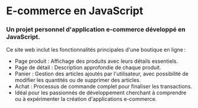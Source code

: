 # E-commerce en JavaScript
### Un projet personnel d'application e-commerce développé en JavaScript. 
Ce site web inclut les fonctionnalités principales d'une boutique en ligne :

- Page produit : Affichage des produits avec leurs détails essentiels.
- Page de détail : Description approfondie de chaque produit.
- Panier : Gestion des articles ajoutés par l'utilisateur, avec possibilité de modifier les quantités ou de supprimer des articles.
- Achat : Processus de commande complet pour finaliser les transactions.
- Idéal pour les passionnés de développement cherchant à comprendre ou à expérimenter la création d'applications e-commerce.

